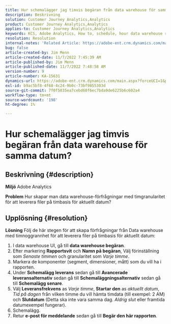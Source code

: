 ```yaml
---
title: Hur schemalägger jag timvis begäran från data warehouse för samma datum?
description: Beskrivning
solution: Customer Journey Analytics,Analytics
product: Customer Journey Analytics,Analytics
applies-to: Customer Journey Analytics,Analytics
keywords: KCS, Adobe Analytics, How to, schedule, hour data warehouse request, same date
resolution: Resolution
internal-notes: 'Related Article: https://adobe-ent.crm.dynamics.com/main.aspx?appid=c8f3a4cd-a068-e911-a957-000d3a34e00b&pagetype=entityrecord&etn=knowledgearticle&id=b5d08a45-cea0-ea11-a812-000d3a303484'
bug: false
article-created-by: Jim Menn
article-created-date: 11/7/2022 7:45:39 AM
article-published-by: Jim Menn
article-published-date: 11/7/2022 7:48:58 AM
version-number: 9
article-number: KA-15631
dynamics-url: https://adobe-ent.crm.dynamics.com/main.aspx?forceUCI=1&pagetype=entityrecord&etn=knowledgearticle&id=f2576b26-705e-ed11-9561-6045bd0065f9
exl-id: b9ac5bf8-4f68-4c24-9b0c-73bf9855303d
source-git-commit: 7f0f5035ea7cebd60f6ec7bda9de6225b6c602a4
workflow-type: tm+mt
source-wordcount: '198'
ht-degree: 1%

---
```


# Hur schemalägger jag timvis begäran från data warehouse för samma datum?

## Beskrivning {#description}


<b>Miljö</b>
Adobe Analytics

<b>Problem</b>
Hur skapar man data warehouse-förfrågningar med timgranularitet för att leverera filer på timbasis för aktuellt datum?


## Upplösning {#resolution}


<b>Lösning</b>
Följ de här stegen för att skapa förfrågningar från Data warehouse med timnoggrannhet för att leverera filer på timbasis för aktuellt datum:

1. I data warehouse UI, gå till <b>data warehouse begäran</b>.
2. Efter markering <b>Rapportsvit</b> och <b>Namn på begäran</b>, Välj förinställning som *Senaste timmen* och granularitet som *Varje timme*.
3. Markera de komponenter (segment, dimensioner, mått) som du vill ha i rapporten.
4. Under <b>Schemalägg leverans</b> sedan gå till <b>Avancerade leveransalternativ</b> sedan gå till <b>Schemaläggningsalternativ</b> sedan gå till <b>Schemalägg senare</b>.
5. Välj <b>Leveransfrekvens</b> as *Varje timme*, <b>Startar den</b> as *aktuellt datum*, *Tid på dagen* från vilken timme du vill hämta timdata (till exempel: 2 AM) och <b>Slutdatum</b> (Detta ska inte vara samma dag. *Aldrig slut* eller framtida datumexempel fungerar).
6. Schemalägg.
7. Retur <b>e-post för meddelande</b> sedan gå till <b>Begär den här rapporten</b>.

